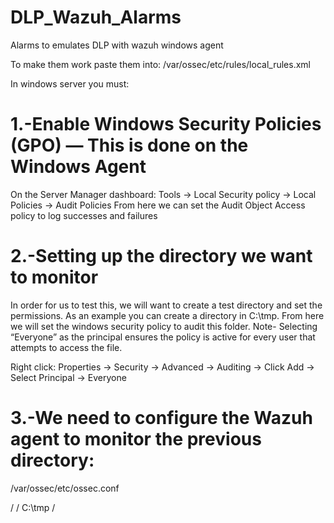 # DLP_Wazuh_Alarms
Alarms to emulates DLP with wazuh windows agent

To make them work paste them into:
/var/ossec/etc/rules/local_rules.xml


In windows server you must:

# 1.-Enable Windows Security Policies (GPO) — This is done on the Windows Agent
On the Server Manager dashboard:
Tools → Local Security policy → Local Policies → Audit Policies
From here we can set  the Audit Object Access policy to log successes and failures

# 2.-Setting up the directory we want to monitor
In order for us to test this, we will want to create a test directory and set the permissions. As an example you can create a directory in C:\tmp. From here we will set the windows security policy to audit this folder. Note- Selecting “Everyone” as the principal ensures the policy is active for every user that attempts to access the file.

Right click:
Properties → Security → Advanced → Auditing → Click Add → Select Principal → Everyone


# 3.-We need to configure the Wazuh agent to monitor the previous directory:

/var/ossec/etc/ossec.conf

/<syscheck>
/    <directories check_all="yes" whodata="yes">C:\tmp</directories>
/</syscheck>
